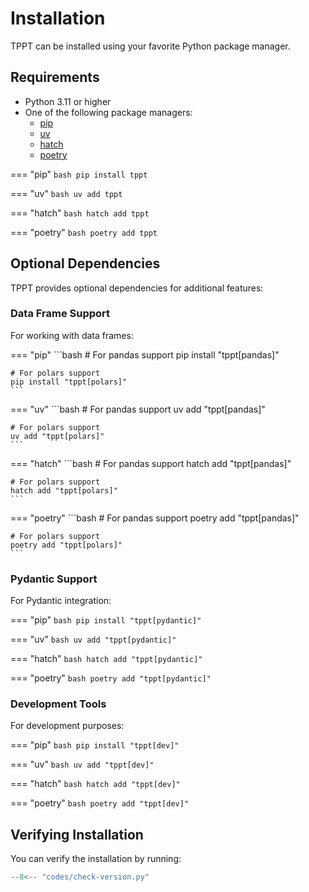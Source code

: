 # Installation

TPPT can be installed using your favorite Python package manager.

## Requirements

- Python 3.11 or higher
- One of the following package managers:
    * [pip](https://pip.pypa.io/)
    * [uv](https://docs.astral.sh/uv/)
    * [hatch](https://hatch.pypa.io/)
    * [poetry](https://python-poetry.org/)

=== "pip"
    ```bash
    pip install tppt
    ```

=== "uv"
    ```bash
    uv add tppt
    ```

=== "hatch"
    ```bash
    hatch add tppt
    ```

=== "poetry"
    ```bash
    poetry add tppt
    ```

## Optional Dependencies

TPPT provides optional dependencies for additional features:

### Data Frame Support

For working with data frames:

=== "pip"
    ```bash
    # For pandas support
    pip install "tppt[pandas]"

    # For polars support
    pip install "tppt[polars]"
    ```

=== "uv"
    ```bash
    # For pandas support
    uv add "tppt[pandas]"

    # For polars support
    uv add "tppt[polars]"
    ```

=== "hatch"
    ```bash
    # For pandas support
    hatch add "tppt[pandas]"

    # For polars support
    hatch add "tppt[polars]"
    ```

=== "poetry"
    ```bash
    # For pandas support
    poetry add "tppt[pandas]"

    # For polars support
    poetry add "tppt[polars]"
    ```

### Pydantic Support

For Pydantic integration:

=== "pip"
    ```bash
    pip install "tppt[pydantic]"
    ```

=== "uv"
    ```bash
    uv add "tppt[pydantic]"
    ```

=== "hatch"
    ```bash
    hatch add "tppt[pydantic]"
    ```

=== "poetry"
    ```bash
    poetry add "tppt[pydantic]"
    ```

### Development Tools

For development purposes:

=== "pip"
    ```bash
    pip install "tppt[dev]"
    ```

=== "uv"
    ```bash
    uv add "tppt[dev]"
    ```

=== "hatch"
    ```bash
    hatch add "tppt[dev]"
    ```

=== "poetry"
    ```bash
    poetry add "tppt[dev]"
    ```

## Verifying Installation

You can verify the installation by running:

```python
--8<-- "codes/check-version.py"
``` 